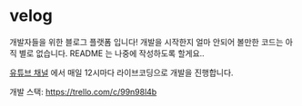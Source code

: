 # velog

개발자들을 위한 블로그 플랫폼 입니다! 개발을 시작한지 얼마 안되어 볼만한 코드는 아직 별로 없습니다. README 는 나중에 작성하도록 할게요.. 

[유튜브 채널](https://www.youtube.com/c/MinjunKim) 에서 매일 12시마다 라이브코딩으로 개발을 진행합니다.

개발 스택: https://trello.com/c/99n98l4b